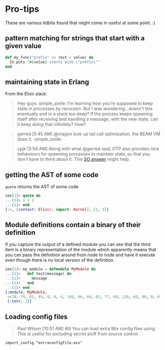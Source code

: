 # Pro-tips

These are various tidbits found that might come in useful at some point. :)

## pattern matching for strings that start with a given value

```elixir
def my_func("prefix" <> rest = value) do
  IO.puts "#{value} starts with \"prefix\""
end
```

## maintaining state in Erlang

From the Elixir slack:

> Hey guys :simple_smile: I'm learning how you're supposed to keep state in processes by recursion. But I was wondering...doesn't this eventually end in a stack too deep? If the process keeps spawning itself after receiving and handling a message, with the new state, can it keep doing that infinitely? How?

> gerred [5:45 AM]
> @xtagon look up tail call optimization, the BEAM VM does it. :simple_smile:

> cpjk [5:54 AM]
> Along with what @gerred said, OTP also provides nice behaviours for spawning processes to maintain state, so that you don't have to think about it. This [SO answer](http://stackoverflow.com/questions/26713811/how-to-maintain-state-in-erlang/26714738#26714738) might help.


## getting the AST of some code

`quote` returns the AST of some code

```elixir
iex(1)> quote do
...(1)> 1 + 2
...(1)> end
{:+, [context: Elixir, import: Kernel], [1, 2]}
```

## Module definitions contain a binary of their definition

If you capture the output of a defined module you can see that the third item is a binary representation of the module which apparently means that you can pass the definition around from node to node and have it execute even though there is no local version of the definition.

```elixir
iex(1)> my_module = defmodule MyModule do
...(1)>   def test(message) do
...(1)>     message
...(1)>   end
...(1)> end
{:module, MyModule,
 <<70, 79, 82, 49, 0, 0, 4, 148, 66, 69, 65, 77, 69, 120, 68, 99, 0, 0, 0, 117, 131, 104, 2, 100, 0, 14, 101, 108, 105, 120, 105, 114, 95, 100, 111, 99, 115, 95, 118, 49, 108, 0, 0, 0, 2, 104, 2, ...>>,
 {:test, 1}}
```

## Loading config files

> Paul Wilson [10:51 AM]
> \#til You can load extra Mix config files using. This is useful for excluding secret stuff from source control.

`import_config “extraconfigfile.exs"`
